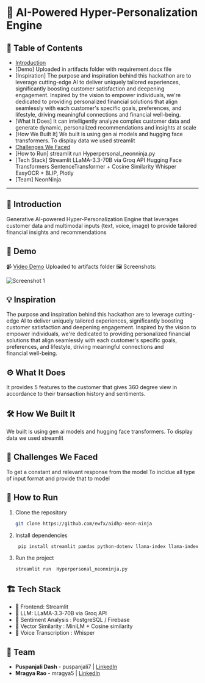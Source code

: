 # 🚀 AI-Powered Hyper-Personalization Engine

## 📌 Table of Contents
- [Introduction](#introduction)
- [Demo] Uploaded in artifacts folder with requirement.docx file
- [Inspiration] The purpose and inspiration behind this hackathon are to leverage cutting-edge AI to deliver uniquely tailored experiences, significantly boosting customer       satisfaction and deepening engagement. Inspired by the vision to empower individuals, we're dedicated to providing personalized financial solutions that align seamlessly     with each customer's specific goals, preferences, and lifestyle, driving meaningful connections and financial well-being.
- [What It Does] It can intelligently analyze complex customer data and generate dynamic, personalized recommendations and insights at scale
- [How We Built It] We built is using gen ai models and hugging face transformers. To display data we used streamlit
- [Challenges We Faced](#challenges-we-faced)
- [How to Run] streamlit run  Hyperpersonal_neonninja.py
- [Tech Stack]
  Streamlit
  LLaMA-3.3-70B via Groq API
  Hugging Face Transformers
  SentenceTransformer + Cosine Similarity
  Whisper
  EasyOCR + BLIP, Plotly
- [Team] NeonNinja

---

## 🎯 Introduction
Generative AI-powered Hyper-Personalization Engine that leverages customer data and multimodal inputs (text, voice, image) to provide tailored financial insights and recommendations

## 🎥 Demo
📹 [Video Demo](#) Uploaded to artifacts folder 
🖼️ Screenshots:

![Screenshot 1](link-to-image)

## 💡 Inspiration
The purpose and inspiration behind this hackathon are to leverage cutting-edge AI to deliver uniquely tailored experiences, significantly boosting customer satisfaction and deepening engagement. Inspired by the vision to empower individuals, we're dedicated to providing personalized financial solutions that align seamlessly with each customer's specific goals, preferences, and lifestyle, driving meaningful connections and financial well-being.

## ⚙️ What It Does
It provides 5 features to the customer that gives 360 degree view in accordance to their transaction history and sentiments.

## 🛠️ How We Built It
We built is using gen ai models and hugging face transformers. To display data we used streamlit

## 🚧 Challenges We Faced
To get a constant and relevant response from the model
To incldue all type of input format and provide that to model 

## 🏃 How to Run
1. Clone the repository  
   ```sh
   git clone https://github.com/ewfx/aidhp-neon-ninja
   ```
2. Install dependencies  
   ```sh
    pip install streamlit pandas python-dotenv llama-index llama-index-llms-groq sentence-transformers numpy transformers torch scikit-learn openai-whisper audio-recorder-       streamlit Pillow plotly openpyxl easyocr

   ```
3. Run the project  
   ```sh
   streamlit run  Hyperpersonal_neonninja.py
   ```

## 🏗️ Tech Stack
- 🔹 Frontend: Streamlit
- 🔹 LLM: LLaMA-3.3-70B via Groq API
- 🔹 Sentiment Analysis	: PostgreSQL / Firebase
- 🔹 Vector Similarity	: MiniLM + Cosine similarity
- 🔹 Voice Transcription	: Whisper


## 👥 Team
- **Puspanjali Dash** - puspanjali7 | [LinkedIn](#)
- **Mragya Rao** - mragya5 | [LinkedIn](#)
